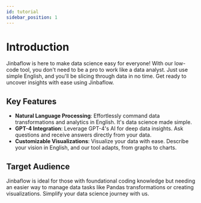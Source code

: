 ```yaml
---
id: tutorial
sidebar_position: 1
---
```


# Introduction

Jinbaflow is here to make data science easy for everyone! With our low-code tool, you don't need to be a pro to work like a data analyst. Just use simple English, and you'll be slicing through data in no time. Get ready to uncover insights with ease using Jinbaflow.

## Key Features

- **Natural Language Processing**: Effortlessly command data transformations and analytics in English. It's data science made simple.
- **GPT-4 Integration**: Leverage GPT-4's AI for deep data insights. Ask questions and receive answers directly from your data.
- **Customizable Visualizations**: Visualize your data with ease. Describe your vision in English, and our tool adapts, from graphs to charts.

## Target Audience

Jinbaflow is ideal for those with foundational coding knowledge but needing an easier way to manage data tasks like Pandas transformations or creating visualizations. Simplify your data science journey with us.
